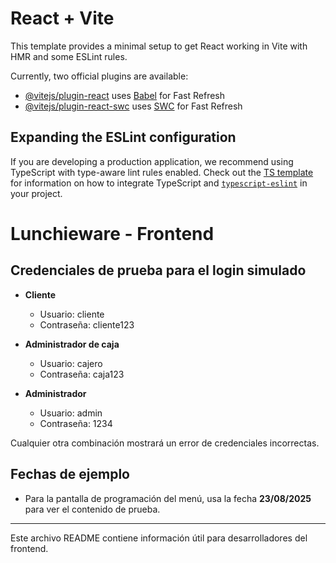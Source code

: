 # React + Vite

This template provides a minimal setup to get React working in Vite with HMR and some ESLint rules.

Currently, two official plugins are available:

- [@vitejs/plugin-react](https://github.com/vitejs/vite-plugin-react/blob/main/packages/plugin-react) uses [Babel](https://babeljs.io/) for Fast Refresh
- [@vitejs/plugin-react-swc](https://github.com/vitejs/vite-plugin-react/blob/main/packages/plugin-react-swc) uses [SWC](https://swc.rs/) for Fast Refresh

## Expanding the ESLint configuration

If you are developing a production application, we recommend using TypeScript with type-aware lint rules enabled. Check out the [TS template](https://github.com/vitejs/vite/tree/main/packages/create-vite/template-react-ts) for information on how to integrate TypeScript and [`typescript-eslint`](https://typescript-eslint.io) in your project.

# Lunchieware - Frontend

## Credenciales de prueba para el login simulado

- **Cliente**
  - Usuario: cliente
  - Contraseña: cliente123

- **Administrador de caja**
  - Usuario: cajero
  - Contraseña: caja123

- **Administrador**
  - Usuario: admin
  - Contraseña: 1234

Cualquier otra combinación mostrará un error de credenciales incorrectas.

## Fechas de ejemplo

- Para la pantalla de programación del menú, usa la fecha **23/08/2025** para ver el contenido de prueba.

---

Este archivo README contiene información útil para desarrolladores del frontend.
